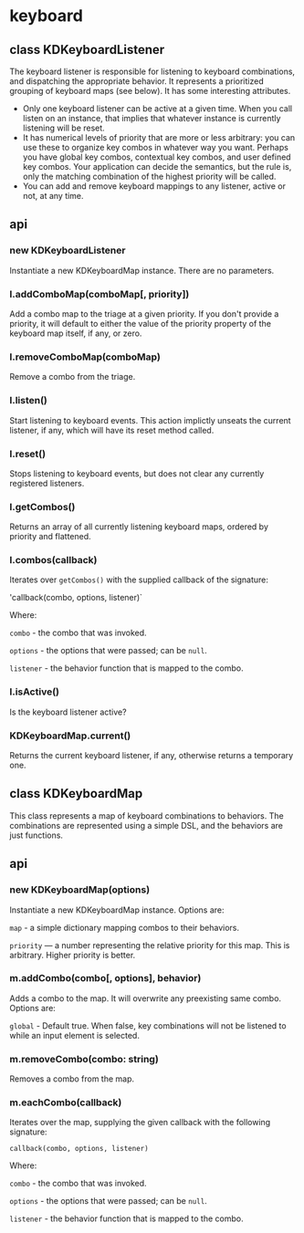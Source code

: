 # keyboard

## class KDKeyboardListener

The keyboard listener is responsible for listening to keyboard combinations, and dispatching the appropriate behavior. It represents a prioritized grouping of keyboard maps (see below). It has some interesting attributes.

* Only one keyboard listener can be active at a given time. When you call listen on an instance, that implies that whatever instance is currently listening will be reset.
* It has numerical levels of priority that are more or less arbitrary: you can use these to organize key combos in whatever way you want. Perhaps you have global key combos, contextual key combos, and user defined key combos. Your application can decide the semantics, but the rule is, only the matching combination of the highest priority will be called.
* You can add and remove keyboard mappings to any listener, active or not, at any time.

## api

### new KDKeyboardListener

Instantiate a new KDKeyboardMap instance. There are no parameters.

### l.addComboMap(comboMap[, priority])

Add a combo map to the triage at a given priority. If you don't provide a priority, it will default to either the value of the priority property of the keyboard map itself, if any, or zero.

### l.removeComboMap(comboMap)

Remove a combo from the triage.

### l.listen()

Start listening to keyboard events. This action implictly unseats the current listener, if any, which will have its reset method called.

### l.reset()

Stops listening to keyboard events, but does not clear any currently registered listeners.

### l.getCombos()

Returns an array of all currently listening keyboard maps, ordered by priority and flattened.

### l.combos(callback)

Iterates over `getCombos()` with the supplied callback of the signature:

'callback(combo, options, listener)`

Where:

`combo` - the combo that was invoked.

`options` - the options that were passed; can be `null`.

`listener` - the behavior function that is mapped to the combo.

### l.isActive()

Is the keyboard listener active?

### KDKeyboardMap.current()

Returns the current keyboard listener, if any, otherwise returns a temporary one.

## class KDKeyboardMap

This class represents a map of keyboard combinations to behaviors.  The combinations are represented using a simple DSL, and the behaviors are just functions.

## api

### new KDKeyboardMap(options)

Instantiate a new KDKeyboardMap instance.  Options are:

`map` - a simple dictionary mapping combos to their behaviors.

`priority` — a number representing the relative priority for this map.  This is arbitrary.  Higher priority is better.

### m.addCombo(combo[, options], behavior)

Adds a combo to the map.  It will overwrite any preexisting same combo.  Options are:

`global` - Default true.  When false, key combinations will not be listened to while an input element is selected.

### m.removeCombo(combo: string)

Removes a combo from the map.

### m.eachCombo(callback)

Iterates over the map, supplying the given callback with the following signature:

`callback(combo, options, listener)`

Where:

`combo` - the combo that was invoked.

`options` - the options that were passed; can be `null`.

`listener` - the behavior function that is mapped to the combo.
